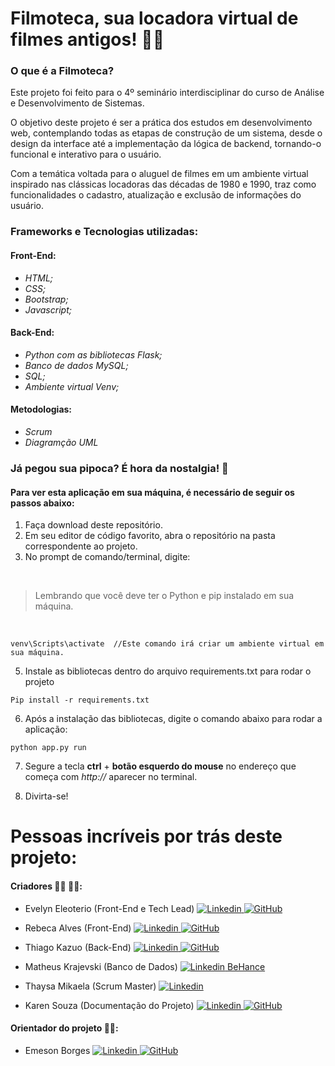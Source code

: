 # Filmoteca, sua locadora virtual de filmes antigos! 🍿📼

### O que é a Filmoteca?

Este projeto foi feito para o 4º seminário interdisciplinar do curso de Análise e Desenvolvimento de Sistemas.

O objetivo deste projeto é ser a prática dos estudos em desenvolvimento web, contemplando todas as etapas de construção de um sistema, desde o design da interface até a implementação da lógica de backend, tornando-o funcional e interativo para o usuário.

Com a temática voltada para o aluguel de filmes em um ambiente virtual inspirado nas clássicas locadoras das décadas de 1980 e 1990, traz como funcionalidades o cadastro, atualização e exclusão de informações do usuário.

### Frameworks e Tecnologias utilizadas:

#### Front-End:

- _HTML;_
- _CSS;_
- _Bootstrap;_
- _Javascript;_

#### Back-End:

- _Python com as bibliotecas Flask;_
- _Banco de dados MySQL;_
- _SQL;_
- _Ambiente virtual Venv;_

#### Metodologias:

- _Scrum_
- _Diagramção UML_

### Já pegou sua pipoca? **É hora da nostalgia!** 🍿

#### Para ver esta aplicação em sua máquina, é necessário de seguir os passos abaixo:

1. Faça download deste repositório.
2. Em seu editor de código favorito, abra o repositório na pasta correspondente ao projeto.
3. No prompt de comando/terminal, digite:

<br>

> Lembrando que você deve ter o Python e pip instalado em sua máquina.

<br>

```
venv\Scripts\activate  //Este comando irá criar um ambiente virtual em sua máquina.
```

5. Instale as bibliotecas dentro do arquivo requirements.txt para rodar o projeto

```
Pip install -r requirements.txt
```

6. Após a instalação das bibliotecas, digite o comando abaixo para rodar a aplicação:

```
python app.py run
```

7. Segure a tecla **ctrl** + **botão esquerdo do mouse** no endereço que começa com _http://_ aparecer no terminal.

8. Divirta-se!

# Pessoas incríveis por trás deste projeto:

#### Criadores 👨‍💻 👩‍💻:

- Evelyn Eleoterio (Front-End e Tech Lead) [![Linkedin](https://i.sstatic.net/gVE0j.png) ](https://www.linkedin.com/in/evelyn-eleoterio/) [![GitHub](https://i.sstatic.net/tskMh.png) ](https://github.com/Evelyneleoterio)

- Rebeca Alves (Front-End) [![Linkedin](https://i.sstatic.net/gVE0j.png) ](https://www.linkedin.com/in/rebeca-alvess/) [![GitHub](https://i.sstatic.net/tskMh.png) ](https://github.com/Rebeccaa27)

- Thiago Kazuo (Back-End) [![Linkedin](https://i.sstatic.net/gVE0j.png) ](https://www.linkedin.com/in/thiago-nosse/) [![GitHub](https://i.sstatic.net/tskMh.png) ](https://github.com/thiagokazuo)

- Matheus Krajevski (Banco de Dados) [![Linkedin](https://i.sstatic.net/gVE0j.png) ](https://www.linkedin.com/in/matthew-krajevski-37a154199/)
  [BeHance](https://www.behance.net/mattkrajevski)

- Thaysa Mikaela (Scrum Master) [![Linkedin](https://i.sstatic.net/gVE0j.png) ](https://www.linkedin.com/in/thaysa-camacho-01056823a/)

- Karen Souza (Documentação do Projeto) [![Linkedin](https://i.sstatic.net/gVE0j.png) ](https://www.linkedin.com/in/kar-nv/) [![GitHub](https://i.sstatic.net/tskMh.png) ](https://github.com/Kar-nV)

#### Orientador do projeto 👨‍🏫:

- Emeson Borges [![Linkedin](https://i.sstatic.net/gVE0j.png) ](https://www.linkedin.com/in/emeson-borges-1539b3126/) [![GitHub](https://i.sstatic.net/tskMh.png) ](https://github.com/Emeson-Borges)
